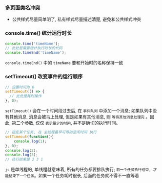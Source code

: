 ### 多页面类名冲突
+ 公共样式尽量简单明了, 私有样式尽量描述清楚, 避免和公共样式冲突
### console.time() 统计运行时长
```js
console.time('timeName');
// 此处是需要统计执行时长的代码
console.timeEnd('timeName');
```
`console.timeEnd()` 中的 `timeName` 要和开始时的名称保持一致
### setTimeout() 改变事件的运行顺序
```js
// 设置时间为 0
setTimeout(() => {
  // 此处是耗时操作
}, 0);
```
`setTimeout()` 会在一个时间段过去后, 在 `事件队列` 中添加一个消息; 如果队列中没有其他消息, 消息会被马上处理, 但是如果有其他消息, 则 `等待其他消息处理完` 。因此, 第二个参数, 仅仅 `表示最少的时间`, 并不是确切的执行时间。
```js
// 指定某个任务, 在 主线程最早可得的空闲时间 执行
setTimeout(function(){
    console.log(1);
}, 0);
console.log(2);
console.log(3);
// 执行结果是 2 3 1
```
`js` 是单线程的, 单线程就意味着, 所有的任务都要排队执行; `前一个任务执行结束, 才能结束下一个任务`。如果一个任务耗时很长, 后面的任务就不得不一直等着